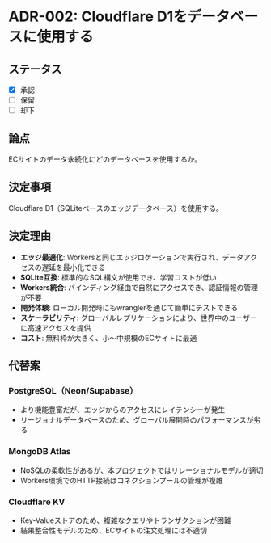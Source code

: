 # ADR-002: Cloudflare D1をデータベースに使用する

## ステータス

- [x] 承認
- [ ] 保留
- [ ] 却下

## 論点

ECサイトのデータ永続化にどのデータベースを使用するか。

## 決定事項

Cloudflare D1（SQLiteベースのエッジデータベース）を使用する。

## 決定理由

- **エッジ最適化**: Workersと同じエッジロケーションで実行され、データアクセスの遅延を最小化できる
- **SQLite互換**: 標準的なSQL構文が使用でき、学習コストが低い
- **Workers統合**: バインディング経由で自然にアクセスでき、認証情報の管理が不要
- **開発体験**: ローカル開発時にもwranglerを通じて簡単にテストできる
- **スケーラビリティ**: グローバルレプリケーションにより、世界中のユーザーに高速アクセスを提供
- **コスト**: 無料枠が大きく、小〜中規模のECサイトに最適

## 代替案

### PostgreSQL（Neon/Supabase）

- より機能豊富だが、エッジからのアクセスにレイテンシーが発生
- リージョナルデータベースのため、グローバル展開時のパフォーマンスが劣る

### MongoDB Atlas

- NoSQLの柔軟性があるが、本プロジェクトではリレーショナルモデルが適切
- Workers環境でのHTTP接続はコネクションプールの管理が複雑

### Cloudflare KV

- Key-Valueストアのため、複雑なクエリやトランザクションが困難
- 結果整合性モデルのため、ECサイトの注文処理には不適切
